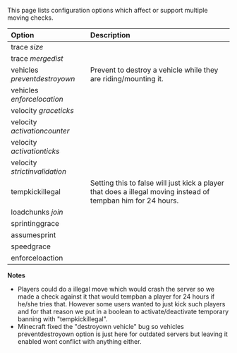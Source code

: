 This page lists configuration options which affect or support multiple moving checks.

| Option                          | Description |
| :------------------------------ | :---------- |
| trace _size_                    | |
| trace _mergedist_               | |
| vehicles _preventdestroyown_    | Prevent to destroy a vehicle while they are riding/mounting it.|
| vehicles _enforcelocation_      | |
| velocity _graceticks_           | |
| velocity _activationcounter_    | |
| velocity _activationticks_      | |
| velocity _strictinvalidation_   | |
| tempkickillegal                 | Setting this to false will just kick a player that does a illegal moving instead of tempban him for 24 hours. |
| loadchunks _join_               | |
| sprintinggrace                  | |
| assumesprint                    | |
| speedgrace                      | |
| enforceloaction                 | |

**Notes**
* Players could do a illegal move which would crash the server so we made a check against it that would tempban a player for 24 hours if he/she tries that. However some users wanted to just kick such players and for that reason we put in a boolean to activate/deactivate temporary banning with "tempkickillegal".
* Minecraft fixed the "destroyown vehicle" bug so vehicles preventdestroyown option is just here for outdated servers but leaving it enabled wont conflict with anything either.